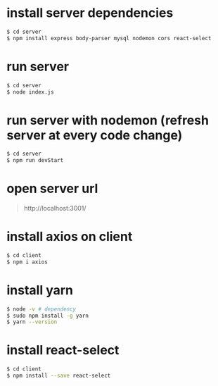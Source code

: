 # install server dependencies
```sh
$ cd server
$ npm install express body-parser mysql nodemon cors react-select
```

# run server
```sh
$ cd server
$ node index.js
```
# run server with nodemon (refresh server at every code change)
```sh
$ cd server
$ npm run devStart
```

# open server url
> http://localhost:3001/


# install axios on client
```sh
$ cd client
$ npm i axios
```

# install yarn
```sh
$ node -v # dependency
$ sudo npm install -g yarn
$ yarn --version
```

# install react-select
```sh
$ cd client
$ npm install --save react-select
```